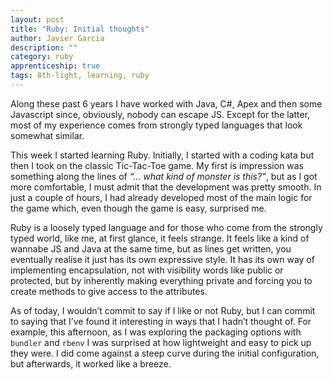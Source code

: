 ```yaml
---
layout: post
title: "Ruby: Initial thoughts"
author: Javier Garcia
description: ""
category: ruby
apprenticeship: true
tags: 8th-light, learning, ruby
---
```


Along these past 6 years I have worked with Java, C#, Apex and then some Javascript since, obviously, nobody can escape JS. Except for the latter, most of my experience comes from strongly typed languages that look somewhat similar.

This week I started learning Ruby. Initially, I started with a coding kata but then I took on the classic Tic-Tac-Toe game. My first is impression was something along the lines of *“… what kind of monster is this?”*, but as I got more comfortable, I must admit that the development was pretty smooth. In just a couple of hours, I had already developed most of the main logic for the game which, even though the game is easy, surprised me.

Ruby is a loosely typed language and for those who come from the strongly typed world, like me, at first glance, it feels strange. It feels like a kind of wannabe JS and Java at the same time, but as lines get written, you eventually realise it just has its own expressive style. It has its own way of implementing encapsulation, not with visibility words like public or protected, but by inherently making everything private and forcing you to create methods to give access to the attributes.

As of today, I wouldn’t commit to say if I like or not Ruby, but I can commit to saying that I’ve found it interesting in ways that I hadn’t thought of. For example, this afternoon, as I was exploring the packaging options with `bundler` and `rbenv` I was surprised at how lightweight and easy to pick up they were. I did come against a steep curve during the initial configuration, but afterwards, it worked like a breeze.